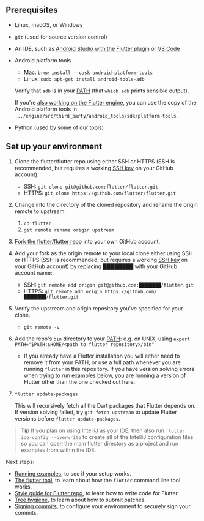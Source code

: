 ## Prerequisites

- Linux, macOS, or Windows

- `git` (used for source version control)

- An IDE, such as
  [Android Studio with the Flutter plugin](https://docs.flutter.dev/development/tools/android-studio)
  or [VS Code](https://docs.flutter.dev/development/tools/vs-code)

- Android platform tools

  - Mac: `brew install --cask android-platform-tools`
  - Linux: `sudo apt-get install android-tools-adb`

  Verify that `adb` is in your
  [PATH](<https://en.wikipedia.org/wiki/PATH_(variable)>) (that `which adb`
  prints sensible output).

  If you're
  [also working on the Flutter engine](../../engine/src/flutter/docs/contributing/Setting-up-the-Engine-development-environment.md),
  you can use the copy of the Android platform tools in
  `.../engine/src/third_party/android_tools/sdk/platform-tools`.

- Python (used by some of our tools)

## Set up your environment

1. Clone the flutter/flutter repo using either SSH or HTTPS (SSH is recommended,
   but requires a working
   [SSH key](https://docs.github.com/en/authentication/connecting-to-github-with-ssh/about-ssh)
   on your GitHub account):

   - SSH: `git clone git@github.com:flutter/flutter.git`
   - HTTPS: `git clone https://github.com/flutter/flutter.git`

1. Change into the directory of the cloned repository and rename the origin
   remote to upstream:

   1. `cd flutter`
   1. `git remote rename origin upstream`

1. [Fork the flutter/flutter repo](https://github.com/flutter/flutter/fork) into
   your own GitHub account.

1. Add your fork as the origin remote to your local clone either using SSH or
   HTTPS (SSH is recommended, but requires a working
   [SSH key](https://docs.github.com/en/authentication/connecting-to-github-with-ssh/about-ssh)
   on your GitHub account) by replacing ████████ with your GitHub account name:

   - SSH: `git remote add origin git@github.com:████████/flutter.git`
   - HTTPS: `git remote add origin https://github.com/████████/flutter.git`

1. Verify the upstream and origin repository you've specified for your clone.

   - `git remote -v`

1. Add the repo's `bin` directory to your
   [PATH](<https://en.wikipedia.org/wiki/PATH_(variable)>): e.g. on UNIX, using
   `export PATH="$PATH:$HOME/<path to flutter repository>/bin"`

   - If you already have a Flutter installation you will either need to remove
     it from your PATH, or use a full path whenever you are running `flutter` in
     this repository. If you have version solving errors when trying to run
     examples below, you are running a version of Flutter other than the one
     checked out here.

1. `flutter update-packages`

   This will recursively fetch all the Dart packages that Flutter depends on. If
   version solving failed, try `git fetch upstream` to update Flutter versions
   before `flutter update-packages`.

> **Tip** If you plan on using IntelliJ as your IDE, then also run
> `flutter ide-config --overwrite` to create all of the IntelliJ configuration
> files so you can open the main flutter directory as a project and run examples
> from within the IDE.

Next steps:

- [Running examples](../examples/Running-examples.md), to see if your setup
  works.
- [The flutter tool](../tool/README.md), to learn about how the `flutter`
  command line tool works.
- [Style guide for Flutter repo](Style-guide-for-Flutter-repo.md), to learn how
  to write code for Flutter.
- [Tree hygiene](Tree-hygiene.md), to learn about how to submit patches.
- [Signing commits](Signing-commits.md), to configure your environment to
  securely sign your commits.
